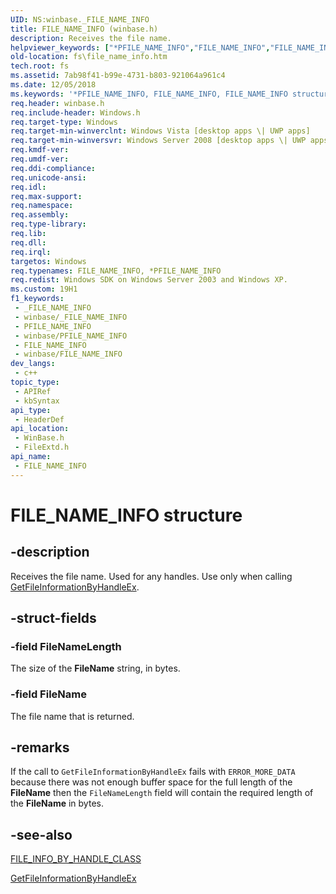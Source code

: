 ```yaml
---
UID: NS:winbase._FILE_NAME_INFO
title: FILE_NAME_INFO (winbase.h)
description: Receives the file name.
helpviewer_keywords: ["*PFILE_NAME_INFO","FILE_NAME_INFO","FILE_NAME_INFO structure [Files]","PFILE_NAME_INFO","PFILE_NAME_INFO structure pointer [Files]","fileextd/FILE_NAME_INFO","fileextd/PFILE_NAME_INFO","fs.file_name_info","winbase/FILE_NAME_INFO","winbase/PFILE_NAME_INFO"]
old-location: fs\file_name_info.htm
tech.root: fs
ms.assetid: 7ab98f41-b99e-4731-b803-921064a961c4
ms.date: 12/05/2018
ms.keywords: '*PFILE_NAME_INFO, FILE_NAME_INFO, FILE_NAME_INFO structure [Files], PFILE_NAME_INFO, PFILE_NAME_INFO structure pointer [Files], fileextd/FILE_NAME_INFO, fileextd/PFILE_NAME_INFO, fs.file_name_info, winbase/FILE_NAME_INFO, winbase/PFILE_NAME_INFO'
req.header: winbase.h
req.include-header: Windows.h
req.target-type: Windows
req.target-min-winverclnt: Windows Vista [desktop apps \| UWP apps]
req.target-min-winversvr: Windows Server 2008 [desktop apps \| UWP apps]
req.kmdf-ver: 
req.umdf-ver: 
req.ddi-compliance: 
req.unicode-ansi: 
req.idl: 
req.max-support: 
req.namespace: 
req.assembly: 
req.type-library: 
req.lib: 
req.dll: 
req.irql: 
targetos: Windows
req.typenames: FILE_NAME_INFO, *PFILE_NAME_INFO
req.redist: Windows SDK on Windows Server 2003 and Windows XP.
ms.custom: 19H1
f1_keywords:
 - _FILE_NAME_INFO
 - winbase/_FILE_NAME_INFO
 - PFILE_NAME_INFO
 - winbase/PFILE_NAME_INFO
 - FILE_NAME_INFO
 - winbase/FILE_NAME_INFO
dev_langs:
 - c++
topic_type:
 - APIRef
 - kbSyntax
api_type:
 - HeaderDef
api_location:
 - WinBase.h
 - FileExtd.h
api_name:
 - FILE_NAME_INFO
---
```


# FILE_NAME_INFO structure


## -description

Receives the file name. Used for any handles. Use only when calling 
   <a href="/windows/desktop/api/winbase/nf-winbase-getfileinformationbyhandleex">GetFileInformationByHandleEx</a>.

## -struct-fields

### -field FileNameLength

The size of the <b>FileName</b> string, in bytes.

### -field FileName

The file name that is returned.

## -remarks

If the call to `GetFileInformationByHandleEx` fails with `ERROR_MORE_DATA` because there was not enough
buffer space for the full length of the <b>FileName</b> then the `FileNameLength`
field will contain the required length of the <b>FileName</b> in bytes.

## -see-also

<a href="/windows/desktop/api/minwinbase/ne-minwinbase-file_info_by_handle_class">FILE_INFO_BY_HANDLE_CLASS</a>



<a href="/windows/desktop/api/winbase/nf-winbase-getfileinformationbyhandleex">GetFileInformationByHandleEx</a>
